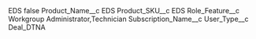 <?xml version="1.0" encoding="UTF-8"?>
<CustomMetadata xmlns="http://soap.sforce.com/2006/04/metadata" xmlns:xsi="http://www.w3.org/2001/XMLSchema-instance" xmlns:xsd="http://www.w3.org/2001/XMLSchema">
    <label>EDS</label>
    <protected>false</protected>
    <values>
        <field>Product_Name__c</field>
        <value xsi:type="xsd:string">EDS</value>
    </values>
    <values>
        <field>Product_SKU__c</field>
        <value xsi:type="xsd:string">EDS</value>
    </values>
    <values>
        <field>Role_Feature__c</field>
        <value xsi:type="xsd:string">Workgroup Administrator,Technician</value>
    </values>
    <values>
        <field>Subscription_Name__c</field>
        <value xsi:nil="true"/>
    </values>
    <values>
        <field>User_Type__c</field>
        <value xsi:type="xsd:string">Deal_DTNA</value>
    </values>
</CustomMetadata>
